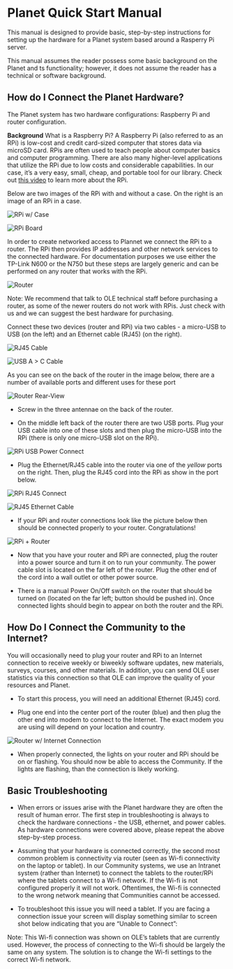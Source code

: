 # Planet Quick Start Manual

This manual is designed to provide basic, step-by-step instructions for setting up the hardware for a Planet system based around a Rasperry Pi server. 

This manual assumes the reader possess some basic background on the Planet and ts functionality; however, it does not assume the reader has a technical or software background.

## How do I Connect the Planet Hardware?

The Planet system has two hardware configurations: Raspberry Pi and router configuration.

**Background** What is a Raspberry Pi? A Raspberry Pi (also referred to as an RPi) is low-cost and credit card-sized computer that stores data via microSD card. RPis are often used to teach people about computer basics and computer programming. There are also many higher-level applications that utilize the RPi due to low costs and considerable capabilities. In our case, it’s a very easy, small, cheap, and portable tool for our library. Check out [this video](https://www.youtube.com/watch?v=_cviTxswW8c) to learn more about the RPi.

Below are two images of the RPi with and without a case. On the right is an image of an RPi in a case.

![RPi w/ Case](images/tg-quickstart-rpi.png)

![RPi Board](images/tg-quickstart-rpi-board.png)

In order to create networked access to Plannet we connect the RPi to a router. The RPi then provides IP addresses and other network services to the connected hardware. For documentation purposes we use either the TP-Link N600 or the N750 but these steps are largely generic and can be performed on any router that works with the RPi. 

![Router](images/tg-quickstart-router.png)

Note: We recommend that talk to OLE technical staff before purchasing a router, as some of the newer routers do not work with RPis. Just check with us and we can suggest the best hardware for purchasing.

Connect these two devices (router and RPi) via two cables - a micro-USB to USB (on the left) and an Ethernet cable (RJ45) (on the right).

![RJ45 Cable](images/tg-quickstart-cable-rj45.png)

![USB A > C Cable](images/tg-quickstart-cable-usb.png)

As you can see on the back of the router in the image below, there are a number of available ports and different uses for these port

![Router Rear-View](images/tg-quickstart-router-rear.png)
 
*  Screw in the three antennae on the back of the router.

*  On the middle left back of the router there are two USB ports. Plug your USB cable into one of these slots and then plug the micro-USB into the RPi (there is only one micro-USB slot on the RPi).

![RPi USB Power Connect](images/tg-quickstart-rpi-power.png)

*  Plug the Ethernet/RJ45 cable into the router via one of the *yellow* ports on the right. Then, plug the RJ45 cord into the RPi as show in the port below.

![RPi RJ45 Connect](images/tg-quickstart-cable-rj45.png)

![RJ45 Ethernet Cable](images/tg-quickstart-rpi-rj45.png)

*  If your RPi and router connections look like the picture below then should be connected properly to your router. Congratulations!

![RPi + Router](images/tg-quickstart-rpi-router.png)

*  Now that you have your router and RPi are connected, plug the router into a power source and turn it on to run your community. The power cable slot is located on the far left of the router. Plug the other end of the cord into a wall outlet or other power source.

*  There is a manual Power On/Off switch on the router that should be turned on (located on the far left; button should be pushed in). Once connected lights should begin to appear on both the router and the RPi.

## How Do I Connect the Community to the Internet?

You will occasionally need to plug your router and RPi to an Internet connection to receive weekly or biweekly software updates, new materials, surveys, courses, and other materials. In addition, you can send OLE user statistics via this connection so that OLE can improve the quality of your resources and Planet.

*  To start this process, you will need an additional Ethernet (RJ45) cord.

*  Plug one end into the center port of the router (blue) and then plug the other end into modem to connect to the Internet. The exact modem you are using will depend on your location and country.

![Router w/ Internet Connection](images/tg-quickstart-router-internet.png)

*  When properly connected, the lights on your router and RPi should be on or flashing. You should now be able to access the Community. If the lights are flashing, than the connection is likely working.

## Basic Troubleshooting 

*  When errors or issues arise with the Planet hardware they are often the result of human error. The first step in troubleshooting is always to check the hardware connections - the USB, ethernet, and power cables. As hardware connections were covered above, please repeat the above step-by-step process.

*  Assuming that your hardware is connected correctly, the second most common problem is connectivity via router (seen as Wi-fi connectivity on the laptop or tablet). In our Community systems, we use an Intranet system (rather than Internet) to connect the tablets to the router/RPi where the tablets connect to a Wi-fi network. If the Wi-fi is not configured properly it will not work. Oftentimes, the Wi-fi is connected to the wrong network meaning that Communities cannot be accessed.

*  To troubleshoot this issue you will need a tablet. If you are facing a connection issue your screen will display something similar to screen shot below indicating that you are “Unable to Connect”:

Note: This Wi-fi connection was shown on OLE’s tablets that are currently used. However, the process of connecting to the Wi-fi should be largely the same on any system. The solution is to change the Wi-fi settings to the correct Wi-fi network.